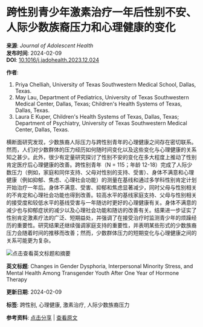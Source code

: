 # 跨性别青少年激素治疗一年后性别不安、人际少数族裔压力和心理健康的变化

**来源**: _Journal of Adolescent Health_  
**发布时间**: 2024-02-09  
**DOI**: [10.1016/j.jadohealth.2023.12.024](https://www.x-mol.com/ref/1661)  

**作者**:  
1. Priya Chelliah, University of Texas Southwestern Medical School, Dallas, Texas.  
2. May Lau, Department of Pediatrics, University of Texas Southwestern Medical Center, Dallas, Texas; Children's Health Systems of Texas, Dallas, Texas.  
3. Laura E Kuper, Children's Health Systems of Texas, Dallas, Texas; Department of Psychiatry, University of Texas Southwestern Medical Center, Dallas, Texas.  

横断面研究发现，少数族裔人际压力与跨性别青年的心理健康之间存在密切联系。然而，人们对少数群体的压力经历如何随时间变化以及这些变化与心理健康的关系知之甚少。此外，很少有定量研究探讨了性别不安的变化在多大程度上推动了性别肯定医疗后心理健康的改善。跨性别青年（N = 115；年龄 12-18）完成了人际少数压力（例如，家庭和同伴支持、父母对性别的支持、受害）、身体不满意和心理健康（例如抑郁、焦虑、心理社会功能）的测量在基线和通过多学科性别肯定计划开始治疗一年后。身体不满意、受害、抑郁和焦虑显著减少，同时父母与性别相关的不肯定和心理社会功能也得到改善。较高水平的基线家庭支持、父母与性别相关的接受度和较低水平的基线受害与一年随访时更好的心理健康有关。身体不满意的减少也与抑郁症状的减少以及心理社会功能和随访的改善有关。结果进一步证实了性别肯定激素疗法的广泛、短期益处，并强调了在接受治疗时监测青少年的烦躁经历的重要性。研究结果还继续强调家庭支持的重要性，并表明某些形式的少数族裔压力会随着时间的推移而改善；然而，少数群体压力的短期变化与心理健康之间的关系可能更为复杂。

![点击查看英文标题和摘要](https://scdn.x-mol.com/jcss/images/paperTranslation.png)

**英文标题**: Changes in Gender Dysphoria, Interpersonal Minority Stress, and Mental Health Among Transgender Youth After One Year of Hormone Therapy  

**更新日期**: 2024-02-09

**标签**: 跨性别, 心理健康, 激素治疗, 人际少数族裔压力

**参考资料**: [点击分享](javascript:void (0)) | [查看原文](https://www.x-mol.com/ref/1661)